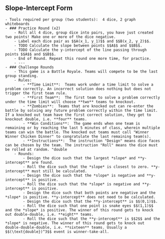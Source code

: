 ## Slope-Intercept Form
	- Tools required per group (two students):  4 dice, 2 graph whiteboards
	- ### Practice Round (x2)
		- Roll all 4 dice, group dice into pairs, you have just created two points! Make one or more of the dice negative.
		- Label each dice pair as $$A(x_1, y_1)$$ and $$B(x_2, y_2)$$.
		- TODO Calculate the slope between points $$A$$ and $$B$$.
		- TODO Calculate the y-intercept of the line passing through points $$A$$ and $$B$$.
		- End of Round. Repeat this round one more time, for practice.
		- ---
	- ### Challenge Rounds
		- This game is a Battle Royale. Teams will compete to be the last group standing.
		- Rules:
			- **Time Limit**:  Teams work under a time limit to solve a problem correctly. An incorrect solution does nothing but does not trigger the first team rule.
			- **First Team**:  The first team to solve a problem correctly under the time limit will choose **two** teams to knockout.
			- **Zombies**:  Teams that are knocked out can re-enter the battle by solving any future problem correctly within the time limit. If a knocked out team have the first correct solution, they get to knockout double, i.e. **four** teams.
			- **Win Conditions**:  The game ends when one team is remaining or by reaching the last 5 minutes of class, wherein multiple teams can win the battle. The knocked out teams must call "Winner Winner Chicken Dinner" to congratulate the last remaining team(s).
			- **Instructions**:  The instruction "Design" means dice faces can be chosen by the team. The instruction "Roll" means the dice must be rolled at random. "double
		- Rounds:
			- Design the dice such that the largest *slope* and **y-intercept** are found.
			- Roll the dice such that the *slope* is closest to zero. **y-intercept** must still be calculated.
			- Design the dice such that the *slope* is negative and **y-intercept** is positive.
			- Roll the dice such that the *slope* is negative and **y-intercept** is positive.
			- Design the dice such that both points are negative and the *slope* is positive. **y-intercept** does not need to be calculated.
			- Design the dice such that the **y-intercept** is $$(0,1)$$.
			- Roll the dice such that one point is snake eyes $$(1,1)$$ and the *slope* is positive. The winner of this round gets to knock out double-double, i.e. **eight** teams.
			- Roll the dice such that the **y-intercept** is $$2$$ and the *slope* is negative. The winner of this round gets to knock out double-double-double, i.e. **sixteen** teams. Usually a $$(\text{double})^3$$ event is winner-take-all.